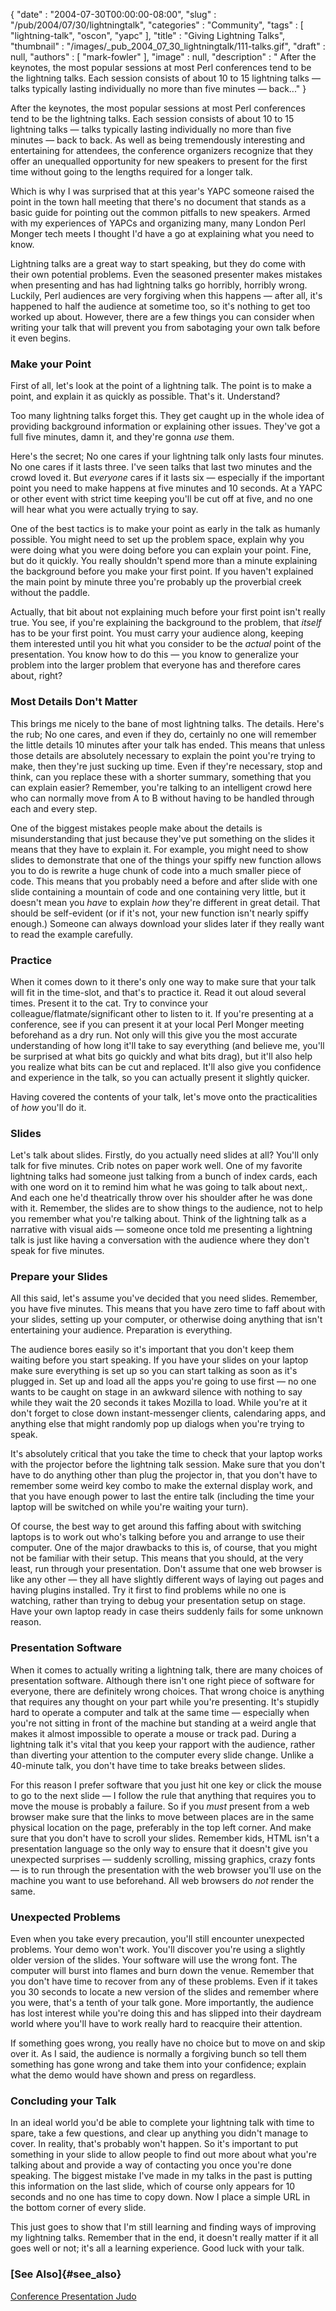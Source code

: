 {
   "date" : "2004-07-30T00:00:00-08:00",
   "slug" : "/pub/2004/07/30/lightningtalk",
   "categories" : "Community",
   "tags" : [
      "lightning-talk",
      "oscon",
      "yapc"
   ],
   "title" : "Giving Lightning Talks",
   "thumbnail" : "/images/_pub_2004_07_30_lightningtalk/111-talks.gif",
   "draft" : null,
   "authors" : [
      "mark-fowler"
   ],
   "image" : null,
   "description" : " After the keynotes, the most popular sessions at most Perl conferences tend to be the lightning talks. Each session consists of about 10 to 15 lightning talks &mdash; talks typically lasting individually no more than five minutes &mdash; back..."
}





After the keynotes, the most popular sessions at most Perl conferences
tend to be the lightning talks. Each session consists of about 10 to 15
lightning talks — talks typically lasting individually no more than five
minutes — back to back. As well as being tremendously interesting and
entertaining for attendees, the conference organizers recognize that
they offer an unequalled opportunity for new speakers to present for the
first time without going to the lengths required for a longer talk.

Which is why I was surprised that at this year's YAPC someone raised the
point in the town hall meeting that there's no document that stands as a
basic guide for pointing out the common pitfalls to new speakers. Armed
with my experiences of YAPCs and organizing many, many London Perl
Monger tech meets I thought I'd have a go at explaining what you need to
know.

Lightning talks are a great way to start speaking, but they do come with
their own potential problems. Even the seasoned presenter makes mistakes
when presenting and has had lightning talks go horribly, horribly wrong.
Luckily, Perl audiences are very forgiving when this happens — after
all, it's happened to half the audience at sometime too, so it's nothing
to get too worked up about. However, there are a few things you can
consider when writing your talk that will prevent you from sabotaging
your own talk before it even begins.

### Make your Point

First of all, let's look at the point of a lightning talk. The point is
to make a point, and explain it as quickly as possible. That's it.
Understand?

Too many lightning talks forget this. They get caught up in the whole
idea of providing background information or explaining other issues.
They've got a full five minutes, damn it, and they're gonna *use* them.

Here's the secret; No one cares if your lightning talk only lasts four
minutes. No one cares if it lasts three. I've seen talks that last two
minutes and the crowd loved it. But *everyone* cares if it lasts six —
especially if the important point you need to make happens at five
minutes and 10 seconds. At a YAPC or other event with strict time
keeping you'll be cut off at five, and no one will hear what you were
actually trying to say.

One of the best tactics is to make your point as early in the talk as
humanly possible. You might need to set up the problem space, explain
why you were doing what you were doing before you can explain your
point. Fine, but do it quickly. You really shouldn't spend more than a
minute explaining the background before you make your first point. If
you haven't explained the main point by minute three you're probably up
the proverbial creek without the paddle.

Actually, that bit about not explaining much before your first point
isn't really true. You see, if you're explaining the background to the
problem, that *itself* has to be your first point. You must carry your
audience along, keeping them interested until you hit what you consider
to be the *actual* point of the presentation. You know how to do this —
you know to generalize your problem into the larger problem that
everyone has and therefore cares about, right?

### Most Details Don't Matter

This brings me nicely to the bane of most lightning talks. The details.
Here's the rub; No one cares, and even if they do, certainly no one will
remember the little details 10 minutes after your talk has ended. This
means that unless those details are absolutely necessary to explain the
point you're trying to make, then they're just sucking up time. Even if
they're necessary, stop and think, can you replace these with a shorter
summary, something that you can explain easier? Remember, you're talking
to an intelligent crowd here who can normally move from A to B without
having to be handled through each and every step.

One of the biggest mistakes people make about the details is
misunderstanding that just because they've put something on the slides
it means that they have to explain it. For example, you might need to
show slides to demonstrate that one of the things your spiffy new
function allows you to do is rewrite a huge chunk of code into a much
smaller piece of code. This means that you probably need a before and
after slide with one slide containing a mountain of code and one
containing very little, but it doesn't mean you *have* to explain *how*
they're different in great detail. That should be self-evident (or if
it's not, your new function isn't nearly spiffy enough.) Someone can
always download your slides later if they really want to read the
example carefully.

### Practice

When it comes down to it there's only one way to make sure that your
talk will fit in the time-slot, and that's to practice it. Read it out
aloud several times. Present it to the cat. Try to convince your
colleague/flatmate/significant other to listen to it. If you're
presenting at a conference, see if you can present it at your local Perl
Monger meeting beforehand as a dry run. Not only will this give you the
most accurate understanding of how long it'll take to say everything
(and believe me, you'll be surprised at what bits go quickly and what
bits drag), but it'll also help you realize what bits can be cut and
replaced. It'll also give you confidence and experience in the talk, so
you can actually present it slightly quicker.

Having covered the contents of your talk, let's move onto the
practicalities of *how* you'll do it.

### Slides

Let's talk about slides. Firstly, do you actually need slides at all?
You'll only talk for five minutes. Crib notes on paper work well. One of
my favorite lightning talks had someone just talking from a bunch of
index cards, each with one word on it to remind him what he was going to
talk about next,. And each one he'd theatrically throw over his shoulder
after he was done with it. Remember, the slides are to show things to
the audience, not to help you remember what you're talking about. Think
of the lightning talk as a narrative with visual aids — someone once
told me presenting a lightning talk is just like having a conversation
with the audience where they don't speak for five minutes.

### Prepare your Slides

All this said, let's assume you've decided that you need slides.
Remember, you have five minutes. This means that you have zero time to
faff about with your slides, setting up your computer, or otherwise
doing anything that isn't entertaining your audience. Preparation is
everything.

The audience bores easily so it's important that you don't keep them
waiting before you start speaking. If you have your slides on your
laptop make sure everything is set up so you can start talking as soon
as it's plugged in. Set up and load all the apps you're going to use
first — no one wants to be caught on stage in an awkward silence with
nothing to say while they wait the 20 seconds it takes Mozilla to load.
While you're at it don't forget to close down instant-messenger clients,
calendaring apps, and anything else that might randomly pop up dialogs
when you're trying to speak.

It's absolutely critical that you take the time to check that your
laptop works with the projector before the lightning talk session. Make
sure that you don't have to do anything other than plug the projector
in, that you don't have to remember some weird key combo to make the
external display work, and that you have enough power to last the entire
talk (including the time your laptop will be switched on while you're
waiting your turn).

Of course, the best way to get around this faffing about with switching
laptops is to work out who's talking before you and arrange to use their
computer. One of the major drawbacks to this is, of course, that you
might not be familiar with their setup. This means that you should, at
the very least, run through your presentation. Don't assume that one web
browser is like any other — they all have slightly different ways of
laying out pages and having plugins installed. Try it first to find
problems while no one is watching, rather than trying to debug your
presentation setup on stage. Have your own laptop ready in case theirs
suddenly fails for some unknown reason.

### Presentation Software

When it comes to actually writing a lightning talk, there are many
choices of presentation software. Although there isn't one right piece
of software for everyone, there are definitely wrong choices. That wrong
choice is anything that requires any thought on your part while you're
presenting. It's stupidly hard to operate a computer and talk at the
same time — especially when you're not sitting in front of the machine
but standing at a weird angle that makes it almost impossible to operate
a mouse or track pad. During a lightning talk it's vital that you keep
your rapport with the audience, rather than diverting your attention to
the computer every slide change. Unlike a 40-minute talk, you don't have
time to take breaks between slides.

For this reason I prefer software that you just hit one key or click the
mouse to go to the next slide — I follow the rule that anything that
requires you to move the mouse is probably a failure. So if you *must*
present from a web browser make sure that the links to move between
places are in the same physical location on the page, preferably in the
top left corner. And make sure that you don't have to scroll your
slides. Remember kids, HTML isn't a presentation language so the only
way to ensure that it doesn't give you unexpected surprises — suddenly
scrolling, missing graphics, crazy fonts — is to run through the
presentation with the web browser you'll use on the machine you want to
use beforehand. All web browsers do *not* render the same.

### Unexpected Problems

Even when you take every precaution, you'll still encounter unexpected
problems. Your demo won't work. You'll discover you're using a slightly
older version of the slides. Your software will use the wrong font. The
computer will burst into flames and burn down the venue. Remember that
you don't have time to recover from any of these problems. Even if it
takes you 30 seconds to locate a new version of the slides and remember
where you were, that's a tenth of your talk gone. More importantly, the
audience has lost interest while you're doing this and has slipped into
their daydream world where you'll have to work really hard to reacquire
their attention.

If something goes wrong, you really have no choice but to move on and
skip over it. As I said, the audience is normally a forgiving bunch so
tell them something has gone wrong and take them into your confidence;
explain what the demo would have shown and press on regardless.

### Concluding your Talk

In an ideal world you'd be able to complete your lightning talk with
time to spare, take a few questions, and clear up anything you didn't
manage to cover. In reality, that's probably won't happen. So it's
important to put something in your slide to allow people to find out
more about what you're talking about and provide a way of contacting you
once you're done speaking. The biggest mistake I've made in my talks in
the past is putting this information on the last slide, which of course
only appears for 10 seconds and no one has time to copy down. Now I
place a simple URL in the bottom corner of every slide.

This just goes to show that I'm still learning and finding ways of
improving my lightning talks. Remember that in the end, it doesn't
really matter if it all goes well or not; it's all a learning
experience. Good luck with your talk.

### [See Also]{#see_also}

[Conference Presentation Judo](http://perl.plover.com/yak/presentation/)



